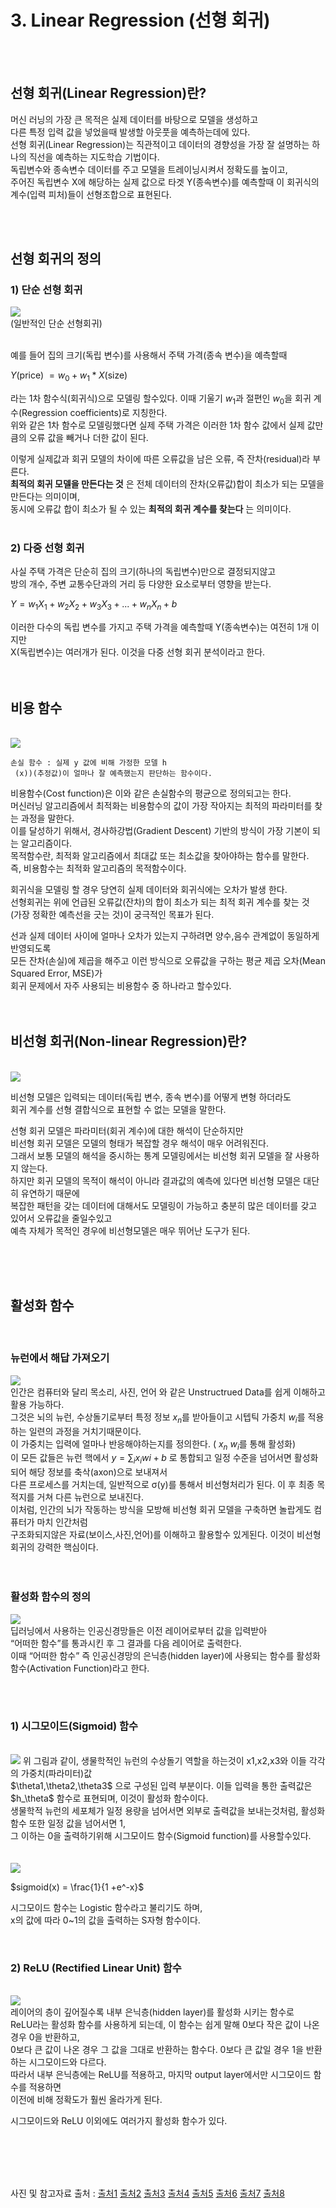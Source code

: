 # 3. Linear Regression (선형 회귀)

 
<br><br>

## 선형 회귀(Linear Regression)란?

머신 러닝의 가장 큰 목적은 실제 데이터를 바탕으로 모델을 생성하고 <br>
다른 특정 입력 값을 넣었을때 발생할 아웃풋을 예측하는데에 있다. <br>
선형 회귀(Linear Regression)는 직관적이고 데이터의 경향성을 가장 잘 설명하는 하나의 직선을 예측하는 지도학습 기법이다. <br>
독립변수와 종속변수 데이터를 주고 모델을 트레이닝시켜서 정확도를 높이고, <br>
주어진 독립변수 X에 해당하는 실제 값으로 타겟 Y(종속변수)를 예측할때 이 회귀식의 계수(입력 피처)들이 선형조합으로 표현된다. <br>


<br><BR>

## 선형 회귀의 정의
  
  
  
  
  ### 1) 단순 선형 회귀
  

  
  

  <img src='https://github.com/lsc3976/P_deeplearning1/blob/main/image/10.png?raw=true' /><br>
  (일반적인 단순 선형회귀)
  <br><br>
  
  예를 들어 집의 크기(독립 변수)를 사용해서 주택 가격(종속 변수)을 예측할때
  
  $Y$(price) $= w_0 + w_1 * X$(size)
  
  라는 1차 함수식(회귀식)으로 모델링 할수있다.
  이때 기울기 $w_1$과 절편인 $w_0$을 회귀 계수(Regression coefficients)로 지칭한다. <br>
  위와 같은 1차 함수로 모델링했다면 실제 주택 가격은 이러한 1차 함수 값에서 실제 값만큼의 오류 값을 빼거나 더한 값이 된다.
  
  이렇게 실제값과 회귀 모델의 차이에 따른 오류값을 남은 오류, 즉 잔차(residual)라 부른다. <br>
  __최적의 회귀 모델을 만든다는 것__ 은 전체 데이터의 잔차(오류값)합이 최소가 되는 모델을 만든다는 의미이며, <br>
  동시에 오류값 합이 최소가 될 수 있는 __최적의 회귀 계수를 찾는다__ 는 의미이다.
  <br><br>
  
  ### 2) 다중 선형 회귀

  사실 주택 가격은 단순히 집의 크기(하나의 독립변수)만으로 결정되지않고 <br>
  방의 개수, 주변 교통수단과의 거리 등 다양한 요소로부터 영향을 받는다. <br>
  

  $Y = w_1X_1 + w_2X_2 + w_3X_3 +  ...  + w_nX_n + b$

  이러한 다수의 독립 변수를 가지고 주택 가격을 예측할때 Y(종속변수)는 여전히 1개 이지만 <br>
  X(독립변수)는 여러개가 된다. 이것을 다중 선형 회귀 분석이라고 한다.
  <br><br><br>
  
  
## 비용 함수

<br>
<img src='https://github.com/lsc3976/P_deeplearning1/blob/main/image/11.png?raw=true' /><br>
 
```
손실 함수 : 실제 y 값에 비해 가정한 모델 h 
 (x))(추정값)이 얼마나 잘 예측했는지 판단하는 함수이다.
```

비용함수(Cost function)은 이와 같은 손실함수의 평균으로 정의되고는 한다. <br>
머신러닝 알고리즘에서 최적화는 비용함수의 값이 가장 작아지는 최적의 파라미터를 찾는 과정을 말한다. <br>
이를 달성하기 위해서, 경사하강법(Gradient Descent) 기반의 방식이 가장 기본이 되는 알고리즘이다. <br>
목적함수란, 최적화 알고리즘에서 최대값 또는 최소값을 찾아야하는 함수를 말한다. <br>
즉, 비용함수는 최적화 알고리즘의 목적함수이다. <br>
 

회귀식을 모델링 할 경우 당연히 실제 데이터와 회귀식에는 오차가 발생 한다. <br>
선형회귀는 위에 언급된 오류값(잔차)의 합이 최소가 되는 최적 회귀 계수를 찾는 것 <br>
(가장 정확한 예측선을 긋는 것)이 궁극적인 목표가 된다.<br>

선과 실제 데이터 사이에 얼마나 오차가 있는지 구하려면 양수,음수 관계없이 동일하게 반영되도록 <br>
모든 잔차(손실)에 제곱을 해주고 이런 방식으로 오류값을 구하는 평균 제곱 오차(Mean Squared Error, MSE)가 <br>
회귀 문제에서 자주 사용되는 비용함수 중 하나라고 할수있다.
<br><br><br>


  
## 비선형 회귀(Non-linear Regression)란?
  

  <br>
<img src='https://github.com/lsc3976/P_deeplearning1/blob/main/image/12.png?raw=true' /><br>

비선형 모델은 입력되는 데이터(독립 변수, 종속 변수)를 어떻게 변형 하더라도 <br>
회귀 계수를 선형 결합식으로 표현할 수 없는 모델을 말한다. <br>

선형 회귀 모델은 파라미터(회귀 계수)에 대한 해석이 단순하지만 <br>
비선형 회귀 모델은 모델의 형태가 복잡할 경우 해석이 매우 어려워진다. <br>
그래서 보통 모델의 해석을 중시하는 통계 모델링에서는 비선형 회귀 모델을 잘 사용하지 않는다. <br>
하지만 회귀 모델의 목적이 해석이 아니라 결과값의 예측에 있다면 비선형 모델은 대단히 유연하기 때문에 <br>
복잡한 패턴을 갖는 데이터에 대해서도 모델링이 가능하고 충분히 많은 데이터를 갖고 있어서 오류값을 줄일수있고 <br>
예측 자체가 목적인 경우에 비선형모델은 매우 뛰어난 도구가 된다.
  
<br><br><br>
 

## 활성화 함수
  
  <br>
  
  
  
### 뉴런에서 해답 가져오기
  
  
  <img src='https://github.com/lsc3976/P_deeplearning1/blob/main/image/133.png?raw=true' /><br>
  인간은 컴퓨터와 달리 목소리, 사진, 언어 와 같은 Unstructrued Data를 쉽게 이해하고 활용 가능하다. <br>
  그것은 뇌의 뉴런, 수상돌기로부터 특정 정보 $x_n$를 받아들이고 시텝틱 가중치 $w_i$를 적용하는 일련의 과정을 거치기때문이다.<br>
  이 가중치는 입력에 얼마나 반응해야하는지를 정의한다. ( $x_n$ $w_i$를 통해 활성화)<br>
  이 모든 값들은 뉴런 핵에서  $y=\sum_i x_i wi+b$ 로 통합되고 일정 수준을 넘어서면 활성화되어 해당 정보를 축삭(axon)으로 보내져서<br>
  다른 프로세스를 거치는데, 일반적으로 σ(y)를 통해서 비선형처리가 된다. 이 후 최종 목적지를 거쳐 다른 뉴런으로 보내진다. <br>
  이처럼, 인간의 뇌가 작동하는 방식을 모방해 비선형 회귀 모델을 구축하면 놀랍게도 컴퓨터가 마치 인간처럼<br>
  구조화되지않은 자료(보이스,사진,언어)를 이해하고 활용할수 있게된다. 이것이 비선형 회귀의 강력한 핵심이다.
<br><br><br>
  
  

  ### 활성화 함수의 정의


  <img src='https://github.com/lsc3976/P_deeplearning1/blob/main/image/14.png?raw=true' /><br>
  딥러닝에서 사용하는 인공신경망들은 이전 레이어로부터 값을 입력받아 <br>
  “어떠한 함수”를 통과시킨 후 그 결과를 다음 레이어로 출력한다.<br>
  이때 “어떠한 함수” 즉 인공신경망의 은닉층(hidden layer)에 사용되는 함수를 활성화 함수(Activation Function)라고 한다.
  <br><br>

  <br>
  
  ### 1) 시그모이드(Sigmoid) 함수

  <br>
  <img src='https://github.com/lsc3976/P_deeplearning1/blob/main/image/777.png?raw=true' />
  위 그림과 같이, 생물학적인 뉴런의 수상돌기 역할을 하는것이 x1,x2,x3와 이들 각각의 가중치(파라미터)값 <br>
  $\theta1,\theta2,\theta3$ 으로 구성된 입력 부분이다. 이들 입력을 통한 출력값은 $h_\theta$ 함수로 표현되며, 이것이 활성화 함수이다. <br>
  생물학적 뉴런의 세포체가 일정 용량을 넘어서면 외부로 출력값을 보내는것처럼, 활성화 함수 또한 일정 값을 넘어서면 1, <br>
  그 이하는 0을 출력하기위해 시그모이드 함수(Sigmoid function)를 사용할수있다. <br>
  <br><br>
  <img src='https://github.com/lsc3976/P_deeplearning1/blob/main/image/778.png?raw=true' /><br>
  
  $sigmoid(x) = \frac{1}{1 +e^-x}$ <br>
  
  시그모이드 함수는 Logistic 함수라고 불리기도 하며, <br>
  x의 값에 따라 0~1의 값을 출력하는 S자형 함수이다. <br>
  
  <br>
  



  ### 2) ReLU (Rectified Linear Unit) 함수
<br>
  <img src='https://github.com/lsc3976/P_deeplearning1/blob/main/image/783.png?raw=true' /><br>
  레이어의 층이 깊어질수록 내부 은닉층(hidden layer)를 활성화 시키는 함수로 <br>
  ReLU라는 활성화 함수를 사용하게 되는데, 이 함수는 쉽게 말해 0보다 작은 값이 나온 경우 0을 반환하고, <br>
  0보다 큰 값이 나온 경우 그 값을 그대로 반환하는 함수다. 0보다 큰 값일 경우 1을 반환하는 시그모이드와 다르다. <br>
  따라서 내부 은닉층에는 ReLU를 적용하고, 마지막 output layer에서만 시그모이드 함수를 적용하면 <br>
  이전에 비해 정확도가 훨씬 올라가게 된다. <br>

  시그모이드와 ReLU 이외에도 여러가지 활성화 함수가 있다. <br><br>

  <br><br><br>
  
  사진 및 참고자료 출처 : [출처1](https://ko.d2l.ai/chapter_deep-learning-basics/linear-regression.html) [출처2](https://blog.daum.net/ejleep1/913) [출처3](https://brunch.co.kr/@gdhan/6) [출처4](http://www.gisdeveloper.co.kr/?p=8395) [출처5](https://076923.github.io/posts/Python-pytorch-4/) [출처6](https://velog.io/@hh3990/%EC%84%A0%ED%98%95%ED%9A%8C%EA%B7%80Linear-Regression) [출처7](https://medium.com/@kmkgabia/ml-sigmoid-%EB%8C%80%EC%8B%A0-relu-%EC%83%81%ED%99%A9%EC%97%90-%EB%A7%9E%EB%8A%94-%ED%99%9C%EC%84%B1%ED%99%94-%ED%95%A8%EC%88%98-%EC%82%AC%EC%9A%A9%ED%95%98%EA%B8%B0-c65f620ad6fd
) [출처8](https://m.blog.naver.com/PostView.naver?isHttpsRedirect=true&blogId=handuelly&logNo=221824080339)
  
